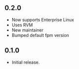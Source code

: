 ## 0.2.0

- Now supports Enterprise Linux
- Uses RVM
- New maintainer
- Bumped default fpm version

## 0.1.0

- Initial release.
